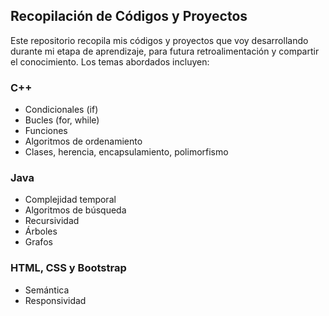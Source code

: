 ## Recopilación de Códigos y Proyectos

Este repositorio recopila mis códigos y proyectos que voy desarrollando durante mi etapa de aprendizaje, para futura retroalimentación y compartir el conocimiento. Los temas abordados incluyen:

### C++
- Condicionales (if)
- Bucles (for, while)
- Funciones
- Algoritmos de ordenamiento
- Clases, herencia, encapsulamiento, polimorfismo

### Java
- Complejidad temporal
- Algoritmos de búsqueda
- Recursividad
- Árboles
- Grafos

### HTML, CSS y Bootstrap
- Semántica
- Responsividad
